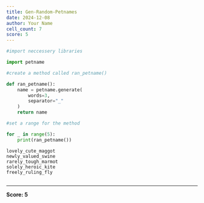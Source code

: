```yaml
---
title: Gen-Random-Petnames
date: 2024-12-08
author: Your Name
cell_count: 7
score: 5
---
```


```python
#import neccessery libraries
```


```python
import petname
```


```python
#create a method called ran_petname()
```


```python
def ran_petname():
    name = petname.generate(
        words=3,
        separator="_"
    )
    return name
```


```python
#set a range for the method
```


```python
for _ in range(5):
    print(ran_petname())
```

    lovely_cute_maggot
    newly_valued_swine
    rarely_tough_marmot
    solely_heroic_kite
    freely_ruling_fly



```python

```


---
**Score: 5**
